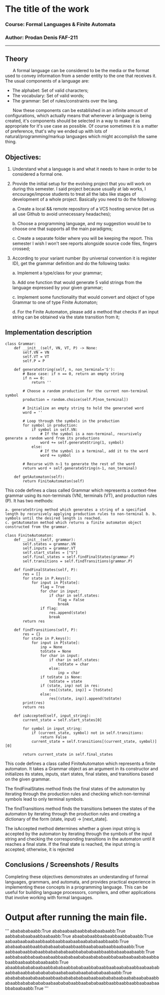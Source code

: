 # The title of the work

### Course: Formal Languages & Finite Automata
### Author: Prodan Denis FAF-211

----

## Theory
&ensp;&ensp;&ensp; A formal language can be considered to be the media or the format used to convey information from a sender entity to the one that receives it. The usual components of a language are:
- The alphabet: Set of valid characters;
- The vocabulary: Set of valid words;
- The grammar: Set of rules/constraints over the lang.

&ensp;&ensp;&ensp; Now these components can be established in an infinite amount of configurations, which actually means that whenever a language is being created, it's components should be selected in a way to make it as appropriate for it's use case as possible. Of course sometimes it is a matter of preference, that's why we ended up with lots of natural/programming/markup languages which might accomplish the same thing.





## Objectives:

1. Understand what a language is and what it needs to have in order to be considered a formal one.

2. Provide the initial setup for the evolving project that you will work on during this semester. I said project because usually at lab works, I encourage/impose students to treat all the labs like stages of development of a whole project. Basically you need to do the following:

    a. Create a local && remote repository of a VCS hosting service (let us all use Github to avoid unnecessary headaches);

    b. Choose a programming language, and my suggestion would be to choose one that supports all the main paradigms;

    c. Create a separate folder where you will be keeping the report. This semester I wish I won't see reports alongside source code files, fingers crossed;

3. According to your variant number (by universal convention it is register ID), get the grammar definition and do the following tasks:

    a. Implement a type/class for your grammar;

    b. Add one function that would generate 5 valid strings from the language expressed by your given grammar;

    c. Implement some functionality that would convert and object of type Grammar to one of type Finite Automaton;
    
    d. For the Finite Automaton, please add a method that checks if an input string can be obtained via the state transition from it;





## Implementation description

```
class Grammar:
    def __init__(self, VN, VT, P) -> None:
        self.VN = VN
        self.VT = VT
        self.P = P

    def generateString(self, n, non_terminal='S'):
        # Base case: if n == 0, return an empty string
        if n == 0:
            return ''

        # Choose a random production for the current non-terminal symbol
        production = random.choice(self.P[non_terminal])

        # Initialize an empty string to hold the generated word
        word = ''

        # Loop through the symbols in the production
        for symbol in production:
            if symbol in self.VN:
                # If the symbol is a non-terminal, recursively generate a random word from its productions
                word += self.generateString(1, symbol)
            else:
                # If the symbol is a terminal, add it to the word
                word += symbol

        # Recurse with n-1 to generate the rest of the word
        return word + self.generateString(n-1, non_terminal)
    
    def getAutomaton(self):
        return FiniteAutomaton(self)
```
This code defines a class called Grammar which represents a context-free grammar using its non-terminals (VN), terminals (VT), and production rules (P). It has two methods:

    a. generateString method which generates a string of a specified length by recursively applying production rules to non-terminal b. b. symbols until the desired length is reached.
    c. getAutomaton method which returns a finite automaton object constructed from the grammar.



```
class FiniteAutomaton:
    def __init__(self, grammar):
        self.states = grammar.VN
        self.inputs = grammar.VT
        self.start_states = ["S"]
        self.final_states = self.findFinalStates(grammar.P)
        self.transitions = self.findTransitions(grammar.P)

    def findFinalStates(self, P):
        res = []
        for state in P.keys():
            for input in P[state]:
                flag = True
                for char in input:
                    if char in self.states:
                        flag = False
                        break
                if flag:
                    res.append(state)
                    break
        return res

    def findTransitions(self, P):
        res = {}
        for state in P.keys():
            for input in P[state]:
                inp = None
                toState = None
                for char in input:
                    if char in self.states:
                        toState = char
                    else:
                        inp = char
                if toState is None:
                    toState = state
                if (state, inp) not in res:
                    res[(state, inp)] = [toState]
                else:
                    res[(state, inp)].append(toState)
        print(res)
        return res
    
    def isAccepted(self, input_string):
        current_state = self.start_states[0]

        for symbol in input_string:
            if (current_state, symbol) not in self.transitions:
                return False
            current_state = self.transitions[(current_state, symbol)][0]

        return current_state in self.final_states
```

This code defines a class called FiniteAutomaton which represents a finite automaton. It takes a Grammar object as an argument in its constructor and initializes its states, inputs, start states, final states, and transitions based on the given grammar.

The findFinalStates method finds the final states of the automaton by iterating through the production rules and checking which non-terminal symbols lead to only terminal symbols.

The findTransitions method finds the transitions between the states of the automaton by iterating through the production rules and creating a dictionary of the form (state, input) -> [next_state].

The isAccepted method determines whether a given input string is accepted by the automaton by iterating through the symbols of the input string and checking the corresponding transitions in the automaton until it reaches a final state. If the final state is reached, the input string is accepted; otherwise, it is rejected


## Conclusions / Screenshots / Results

Completing these objectives demonstrates an understanding of formal languages, grammars, and automata, and provides practical experience in implementing these concepts in a programming language. This can be useful for building language processors, compilers, and other applications that involve working with formal languages.

# Output after running the main file.
'''
ababababaabb:True
ababaabaabaabbababaabaabb:True
aabbababaabaabbaabaabb:True
abaababaabbaabaabbaabbabaabb:True
aabaabaabaabaabbaabbaabbaabaabaabababaabbaabb:True
ababaabaabbaabbababaababaabbaabbaababaabaabbaabaabb:True
aabbaabaabbabaabbababababaabbabababaabbaabbabaabaabaabb:True
aabbabaabbabaabaabaabbaababaababaabababaabbabaabaabaababaabbabaabbaabaabbabaabaabb:True
abaabbabababaabaabbababaabbababaabbabaabbaabaababaabbaabaababaabbabaabbabababababaababaababaababababaabaabb:True
ababababaababaabaabbaabababababaabaabaabababaabaababaababaabbabaabbabababababaabaabababaabbaabababaabbaabbaabbaabbaabaabaabbabaabaabb:True
'''